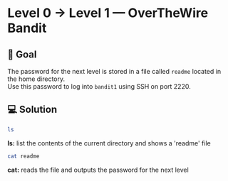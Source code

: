 # Level 0 → Level 1 — OverTheWire Bandit 

## 🎯 Goal

The password for the next level is stored in a file called `readme` located in the home directory.  
Use this password to log into `bandit1` using SSH on port 2220.

## 💻 Solution 

```bash
ls
```

**ls:** list the contents of the current directory and shows a 'readme' file

```bash
cat readme
```
**cat:** reads the file and outputs the password for the next level 
